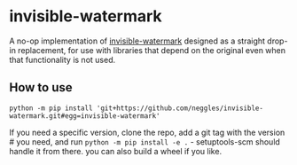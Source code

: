 # invisible-watermark

A no-op implementation of [invisible-watermark](https://github.com/ShieldMnt/invisible-watermark/) designed
as a straight drop-in replacement, for use with libraries that depend on the original even when that
functionality is not used.

## How to use

```
python -m pip install 'git+https://github.com/neggles/invisible-watermark.git#egg=invisible-watermark'
```

If you need a specific version, clone the repo, add a git tag with the version # you need,
and run `python -m pip install -e .` - setuptools-scm should handle it from there. you can also build a
wheel if you like.
